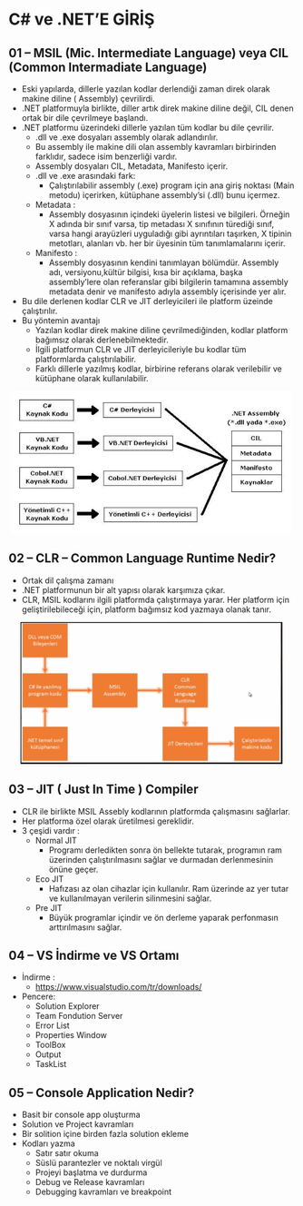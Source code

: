 # C# ve .NET’E GİRİŞ

## 01 – MSIL (Mic. Intermediate Language) veya CIL (Common Intermadiate Language)

- Eski yapılarda, dillerle yazılan kodlar derlendiği zaman direk olarak makine diline ( Assembly) çevrilirdi.
- .NET platformuyla birlikte, diller artık direk makine diline değil, CIL denen ortak bir dile çevrilmeye başlandı.
- .NET platformu üzerindeki dillerle yazılan tüm kodlar bu dile çevrilir.
    - .dll ve .exe dosyaları assembly olarak adlandırılır.
    - Bu assembly ile makine dili olan assembly kavramları birbirinden farklıdır, sadece isim benzerliği vardır.
    - Assembly dosyaları CIL, Metadata, Manifesto içerir.
    - .dll ve .exe arasındaki fark:
        - Çalıştırılabilir assembly (.exe) program için ana giriş noktası (Main metodu) içerirken, kütüphane assembly’si (.dll) bunu içermez.
    - Metadata :
        - Assembly dosyasının içindeki üyelerin listesi ve bilgileri. Örneğin X adında bir sınıf varsa, tip metadası X sınıfının türediği sınıf, varsa hangi arayüzleri uyguladığı gibi ayrıntıları taşırken, X tipinin metotları, alanları vb. her bir üyesinin tüm tanımlamalarını içerir.
    - Manifesto :
        - Assembly dosyasının kendini tanımlayan bölümdür. Assembly adı, versiyonu,kültür bilgisi, kısa bir açıklama, başka assembly’lere olan referanslar gibi bilgilerin tamamına assembly metadata denir ve manifesto adıyla assembly içerisinde yer alır.
- Bu dile derlenen kodlar CLR ve JIT derleyicileri ile platform üzeinde çalıştırılır.
- Bu yöntemin avantajı
    - Yazılan kodlar direk makine diline çevrilmediğinden, kodlar platform bağımsız olarak derlenebilmektedir.
    - İlgili platformun CLR ve JIT derleyicileriyle bu kodlar tüm platformlarda çalıştırılabilir.
    - Farklı dillerle yazılmış kodlar, birbirine referans olarak verilebilir ve kütüphane olarak kullanılabilir.

<center>
    <img src="assets/01.jpg" alt=".NET Mimarisi" height="250" />
</center>

## 02 – CLR – Common Language Runtime Nedir?
- Ortak dil çalışma zamanı
- .NET platformunun bir alt yapısı olarak karşımıza çıkar.
- CLR, MSIL kodlarını ilgili platformda çalıştırmaya yarar. Her platform için geliştirilebileceği için, platform bağımsız kod yazmaya olanak tanır.

<center>
    <img src="assets/02.PNG" alt="CLR Nedir?" height="250" />
</center>

## 03 – JIT ( Just In Time ) Compiler
- CLR ile birlikte MSIL Assebly kodlarının platformda çalışmasını sağlarlar.
- Her platforma özel olarak üretilmesi gereklidir. 
- 3 çeşidi vardır : 
    - Normal JIT
        - Programı derledikten sonra ön bellekte tutarak, programın ram üzerinden çalıştırılmasını sağlar ve durmadan derlenmesinin önüne geçer.
    - Eco JIT
        - Hafızası az olan cihazlar için kullanılır. Ram üzerinde az yer tutar ve kullanılmayan verilerin silinmesini sağlar.
    - Pre JIT
        - Büyük programlar içindir ve ön derleme yaparak perfonmasın arttırılmasını sağlar.

## 04 – VS İndirme ve VS Ortamı
- İndirme :
    - https://www.visualstudio.com/tr/downloads/
- Pencere:
    - Solution Explorer
    - Team Fondution Server
    - Error List
    - Properties Window
    - ToolBox
    - Output
    - TaskList

## 05 – Console Application Nedir?
- Basit bir console app oluşturma
- Solution ve Project kavramları
- Bir solition içine birden fazla solution ekleme
- Kodları yazma 
    - Satır satır okuma
    - Süslü parantezler ve noktalı virgül
    - Projeyi başlatma ve durdurma
    - Debug ve Release kavramları
    - Debugging kavramları ve breakpoint
